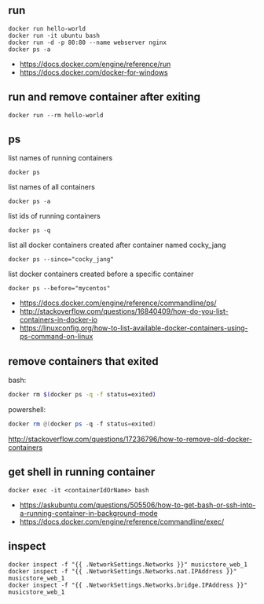## run

```
docker run hello-world
docker run -it ubuntu bash
docker run -d -p 80:80 --name webserver nginx
docker ps -a
```

- https://docs.docker.com/engine/reference/run
- https://docs.docker.com/docker-for-windows

## run and remove container after exiting

`docker run --rm hello-world`

## ps

list names of running containers

`docker ps`

list names of all containers

`docker ps -a`


list ids of running containers

`docker ps -q`

 list all docker containers created after container named cocky_jang

`docker ps --since="cocky_jang"`

list docker containers created before a specific container

`docker ps --before="mycentos"`

- https://docs.docker.com/engine/reference/commandline/ps/
- http://stackoverflow.com/questions/16840409/how-do-you-list-containers-in-docker-io
- https://linuxconfig.org/how-to-list-available-docker-containers-using-ps-command-on-linux

## remove containers that exited

bash:

```bash
docker rm $(docker ps -q -f status=exited)
```

powershell:

```powershell
docker rm @(docker ps -q -f status=exited)
```

http://stackoverflow.com/questions/17236796/how-to-remove-old-docker-containers

## get shell in running container

`docker exec -it <containerIdOrName> bash`

- https://askubuntu.com/questions/505506/how-to-get-bash-or-ssh-into-a-running-container-in-background-mode
- https://docs.docker.com/engine/reference/commandline/exec/

## inspect

```shell
docker inspect -f "{{ .NetworkSettings.Networks }}" musicstore_web_1
docker inspect -f "{{ .NetworkSettings.Networks.nat.IPAddress }}" musicstore_web_1
docker inspect -f "{{ .NetworkSettings.Networks.bridge.IPAddress }}" musicstore_web_1
```
